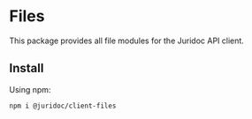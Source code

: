 # Files

This package provides all file modules for the Juridoc API client.

## Install

Using npm:

```sh
npm i @juridoc/client-files
```
